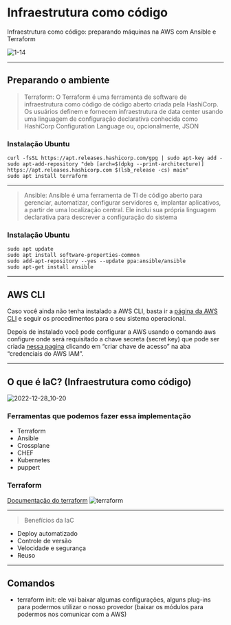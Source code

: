# Infraestrutura como código
 Infraestrutura como código: preparando máquinas na AWS com Ansible e Terraform
 
![1-14](https://user-images.githubusercontent.com/88351614/209815821-56aca32c-0c74-403f-a70d-e109cacc7577.png)

***
## Preparando o ambiente
> Terraform: O Terraform é uma ferramenta de software de infraestrutura como código de código aberto criada pela HashiCorp. Os usuários definem e fornecem infraestrutura de data center usando uma linguagem de configuração declarativa conhecida como HashiCorp Configuration Language ou, opcionalmente, JSON

### Instalação Ubuntu
```
curl -fsSL https://apt.releases.hashicorp.com/gpg | sudo apt-key add -
sudo apt-add-repository "deb [arch=$(dpkg --print-architecture)] https://apt.releases.hashicorp.com $(lsb_release -cs) main"
sudo apt install terraform
```

***
> Ansible: Ansible é uma ferramenta de TI de código aberto para gerenciar, automatizar, configurar servidores e, implantar aplicativos, a partir de uma localização central. Ele inclui sua própria linguagem declarativa para descrever a configuração do sistema

### Instalação Ubuntu
```
sudo apt update
sudo apt install software-properties-common
sudo add-apt-repository --yes --update ppa:ansible/ansible
sudo apt-get install ansible
```

***
## AWS CLI
Caso você ainda não tenha instalado a AWS CLI, basta ir a [página da AWS CLI](https://docs.aws.amazon.com/pt_br/cli/latest/userguide/getting-started-install.html) e seguir os procedimentos para o seu sistema operacional.

Depois de instalado você pode configurar a AWS usando o comando aws configure onde será requisitado a chave secreta (secret key) que pode ser criada [nessa pagina](https://signin.aws.amazon.com/signin?redirect_uri=https%3A%2F%2Fus-east-1.console.aws.amazon.com%2Fiam%2Fhome%3Fregion%3Dus-east-1%26skipRegion%3Dtrue%26state%3DhashArgs%2523%252Fsecurity_credentials%26isauthcode%3Dtrue&client_id=arn%3Aaws%3Aiam%3A%3A015428540659%3Auser%2Fiam&forceMobileApp=0&code_challenge=MOKhfr4ggOkCeths_jQs4elTWJWhy1Bc0NnOxn1jA6w&code_challenge_method=SHA-256) clicando em “criar chave de acesso” na aba “credenciais do AWS IAM”.

***
## O que é IaC? (Infraestrutura como código)
![2022-12-28_10-20](https://user-images.githubusercontent.com/88351614/209838314-1b99d1cf-c6b5-4081-811c-e5fc11753c30.png)


### Ferramentas que podemos fazer essa implementação
* Terraform
* Ansible
* Crossplane
* CHEF
* Kubernetes
* puppert

### Terraform
[Documentação do terraform](https://www.terraform.io/)
![terraform](https://user-images.githubusercontent.com/88351614/209838465-0935fe59-2109-4625-9d66-0a0d41f792c5.png)


***

> Benefícios da IaC
* Deploy automatizado
* Controle de versão
* Velocidade e segurança
* Reuso

***
## Comandos
* terraform init: ele vai baixar algumas configurações, alguns plug-ins para podermos utilizar o nosso provedor (baixar os módulos para podermos nos comunicar com a AWS)

